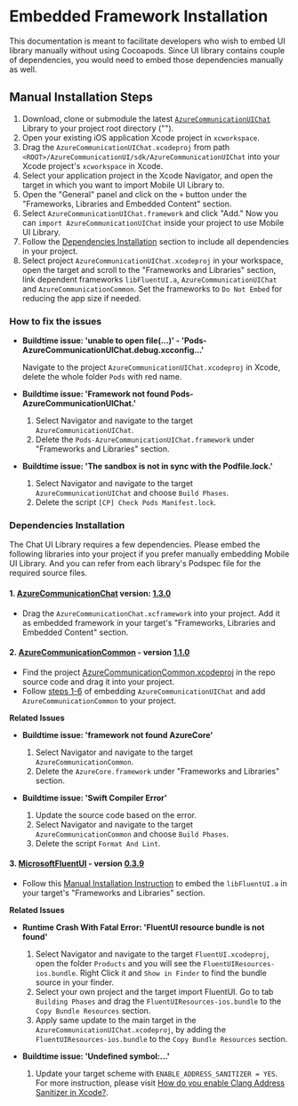 # Embedded Framework Installation

This documentation is meant to facilitate developers who wish to embed UI library manually without using Cocoapods. Since UI library contains couple of dependencies, you would need to embed those dependencies manually as well.

## Manual Installation Steps

1. Download, clone or submodule the latest [`AzureCommunicationUIChat`](https://github.com/Azure/azure-communication-ui-library-ios) Library to your project root directory ("<ROOT>").
2. Open your existing iOS application Xcode project in `xcworkspace`.
3. Drag the `AzureCommunicationUIChat.xcodeproj` from path `<ROOT>/AzureCommunicationUI/sdk/AzureCommunicationUIChat` into your Xcode project's `xcworkspace` in Xcode.
4. Select your application project in the Xcode Navigator, and open the target in which you want to import Mobile UI Library to.
5. Open the "General" panel and click on the `+` button under the "Frameworks, Libraries and Embedded Content" section.
6. Select `AzureCommunicationUIChat.framework` and click "Add." Now you can `import AzureCommunicationUIChat` inside your project to use Mobile UI Library.
7. Follow the [Dependencies Installation](#dependencies-installation) section to include all dependencies in your project.
8. Select project `AzureCommunicationUIChat.xcodeproj` in your workspace, open the target and scroll to the "Frameworks and Libraries" section, link dependent frameworks `libFluentUI.a`, `AzureCommunicationUIChat` and `AzureCommunicationCommon`. Set the frameworks to `Do Not Embed` for reducing the app size if needed.

### How to fix the issues

- **Buildtime issue: 'unable to open file(...)' - 'Pods-AzureCommunicationUIChat.debug.xcconfig...'**

    Navigate to the project `AzureCommunicationUIChat.xcodeproj` in Xcode, delete the whole folder `Pods` with red name.

- **Buildtime issue: 'Framework not found Pods-AzureCommunicationUIChat.'**

    1. Select Navigator and navigate to the target `AzureCommunicationUIChat`.
    2. Delete the `Pods-AzureCommunicationUIChat.framework` under "Frameworks and Libraries" section.

- **Buildtime issue: 'The sandbox is not in sync with the Podfile.lock.'**

    1. Select Navigator and navigate to the target `AzureCommunicationUIChat` and choose `Build Phases`.
    2. Delete the script `[CP] Check Pods Manifest.lock`.

### Dependencies Installation

The Chat UI Library requires a few dependencies. Please embed the following libraries into your project if you prefer manually embedding Mobile UI Library. And you can refer from each library's Podspec file for the required source files.

#### 1. [AzureCommunicationChat](https://github.com/Azure/azure-sdk-for-ios/tree/main/sdk/communication/AzureCommunicationChat) version: [1.3.0](https://github.com/Azure/azure-sdk-for-ios/releases/tag/AzureCommunicationChat_1.3.0)

- Drag the `AzureCommunicationChat.xcframework` into your project. Add it as embedded framework in your target's "Frameworks, Libraries and Embedded Content"  section.

#### 2. [AzureCommunicationCommon](https://github.com/Azure/azure-sdk-for-ios/tree/main/sdk/communication/AzureCommunicationCommon) - version [1.1.0](https://github.com/Azure/azure-sdk-for-ios/releases/tag/AzureCommunicationCommon_1.1.0)

- Find the project [AzureCommunicationCommon.xcodeproj](https://github.com/Azure/azure-sdk-for-ios/tree/main/sdk/communication/AzureCommunicationCommon) in the repo source code and drag it into your project.
- Follow [steps 1-6](#manual-installation-steps) of embedding `AzureCommunicationUIChat` and add `AzureCommunicationCommon` to your project.

**Related Issues**

- **Buildtime issue: 'framework not found AzureCore'**

    1. Select Navigator and navigate to the target `AzureCommunicationCommon`.
    2. Delete the `AzureCore.framework` under "Frameworks and Libraries" section.

- **Buildtime issue: 'Swift Compiler Error'**

    1. Update the source code based on the error.
    2. Select Navigator and navigate to the target `AzureCommunicationCommon` and choose `Build Phases`.
    3. Delete the script `Format And Lint`.

#### 3. [MicrosoftFluentUI](https://github.com/microsoft/fluentui-apple) - version [0.3.9](https://github.com/microsoft/fluentui-apple/releases/tag/0.3.9_main_0.3)

- Follow this [Manual Installation Instruction](https://github.com/microsoft/fluentui-apple#manual-installation) to embed the `libFluentUI.a` in your target's "Frameworks and Libraries" section.

**Related Issues**

- **Runtime Crash With Fatal Error: 'FluentUI resource bundle is not found'**

    1. Select Navigator and navigate to the target `FluentUI.xcodeproj`, open the folder `Products` and you will see the `FluentUIResources-ios.bundle`. Right Click it and `Show in Finder` to find the bundle source in your finder.
    2. Select your own project and the target import FluentUI. Go to tab `Building Phases` and drag the `FluentUIResources-ios.bundle` to the `Copy Bundle Resources` section.
    3. Apply same update to the main target in the `AzureCommunicationUIChat.xcodeproj`, by adding the `FluentUIResources-ios.bundle` to the `Copy Bundle Resources` section.

- **Buildtime issue: 'Undefined symbol:...'**

    1. Update your target scheme with `ENABLE_ADDRESS_SANITIZER = YES`. For more instruction, please visit [How do you enable Clang Address Sanitizer in Xcode?](https://stackoverflow.com/questions/32150924/how-do-you-enable-clang-address-sanitizer-in-xcode).